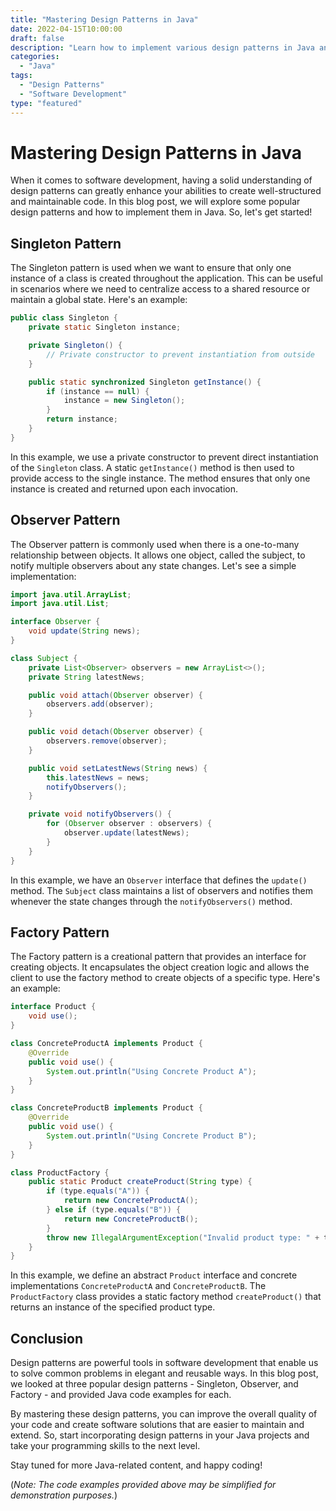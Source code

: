 ```yaml
--- 
title: "Mastering Design Patterns in Java"
date: 2022-04-15T10:00:00
draft: false
description: "Learn how to implement various design patterns in Java and create robust software solutions."
categories:
  - "Java"
tags:
  - "Design Patterns"
  - "Software Development"
type: "featured"
---
```


# Mastering Design Patterns in Java

When it comes to software development, having a solid understanding of design patterns can greatly enhance your abilities to create well-structured and maintainable code. In this blog post, we will explore some popular design patterns and how to implement them in Java. So, let's get started!

## Singleton Pattern

The Singleton pattern is used when we want to ensure that only one instance of a class is created throughout the application. This can be useful in scenarios where we need to centralize access to a shared resource or maintain a global state. Here's an example:

```java
public class Singleton {
    private static Singleton instance;

    private Singleton() {
        // Private constructor to prevent instantiation from outside
    }

    public static synchronized Singleton getInstance() {
        if (instance == null) {
            instance = new Singleton();
        }
        return instance;
    }
}
```

In this example, we use a private constructor to prevent direct instantiation of the `Singleton` class. A static `getInstance()` method is then used to provide access to the single instance. The method ensures that only one instance is created and returned upon each invocation.

## Observer Pattern

The Observer pattern is commonly used when there is a one-to-many relationship between objects. It allows one object, called the subject, to notify multiple observers about any state changes. Let's see a simple implementation:

```java
import java.util.ArrayList;
import java.util.List;

interface Observer {
    void update(String news);
}

class Subject {
    private List<Observer> observers = new ArrayList<>();
    private String latestNews;

    public void attach(Observer observer) {
        observers.add(observer);
    }

    public void detach(Observer observer) {
        observers.remove(observer);
    }

    public void setLatestNews(String news) {
        this.latestNews = news;
        notifyObservers();
    }

    private void notifyObservers() {
        for (Observer observer : observers) {
            observer.update(latestNews);
        }
    }
}
```

In this example, we have an `Observer` interface that defines the `update()` method. The `Subject` class maintains a list of observers and notifies them whenever the state changes through the `notifyObservers()` method.

## Factory Pattern

The Factory pattern is a creational pattern that provides an interface for creating objects. It encapsulates the object creation logic and allows the client to use the factory method to create objects of a specific type. Here's an example:

```java
interface Product {
    void use();
}

class ConcreteProductA implements Product {
    @Override
    public void use() {
        System.out.println("Using Concrete Product A");
    }
}

class ConcreteProductB implements Product {
    @Override
    public void use() {
        System.out.println("Using Concrete Product B");
    }
}

class ProductFactory {
    public static Product createProduct(String type) {
        if (type.equals("A")) {
            return new ConcreteProductA();
        } else if (type.equals("B")) {
            return new ConcreteProductB();
        }
        throw new IllegalArgumentException("Invalid product type: " + type);
    }
}
```

In this example, we define an abstract `Product` interface and concrete implementations `ConcreteProductA` and `ConcreteProductB`. The `ProductFactory` class provides a static factory method `createProduct()` that returns an instance of the specified product type.

## Conclusion

Design patterns are powerful tools in software development that enable us to solve common problems in elegant and reusable ways. In this blog post, we looked at three popular design patterns - Singleton, Observer, and Factory - and provided Java code examples for each.

By mastering these design patterns, you can improve the overall quality of your code and create software solutions that are easier to maintain and extend. So, start incorporating design patterns in your Java projects and take your programming skills to the next level.

Stay tuned for more Java-related content, and happy coding!

(*Note: The code examples provided above may be simplified for demonstration purposes.*)
